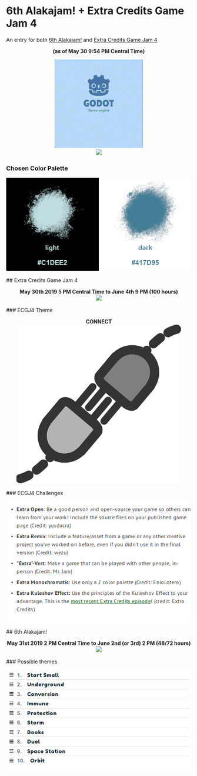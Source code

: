 # 6th Alakajam! + Extra Credits Game Jam 4
An entry for both [6th Alakajam!](https://alakajam.com/6th-alakajam/announcements) and [Extra Credits Game Jam 4](https://itch.io/jam/extra-credits-game-jam-4)

<p align="center" >
<b>
(as of May 30 9:54 PM Central Time)
</b>
</p>
<p align="center">
<img src="https://github.com/Raccoon-JS/Alakajam-plus-Extra-Credits/blob/master/small-Alakajam-game-intro.gif">
<br>
<img src="https://i.imgur.com/EzFgM2G.png?2">
</p>

### Chosen Color Palette

<p align="center">
<img src="https://github.com/Raccoon-JS/Alakajam-plus-Extra-Credits/blob/master/color-palettes/two_color_palette_reference_2.png">
</p>
## Extra Credits Game Jam 4
<p align="center">
<b>
May 30th 2019 5 PM Central Time to June 4th 9 PM (100 hours)
</b>
<br>
<img src="https://i.imgur.com/JiLZqQF.png?1">
</p>
### ECGJ4 Theme

<p align="center">
<b>CONNECT</b>
<br>
<img src="https://github.com/Raccoon-JS/Alakajam-plus-Extra-Credits/blob/master/connection.png">
</p>
### ECGJ4 Challenges

<p align="center">
<img src="https://github.com/Raccoon-JS/Alakajam-plus-Extra-Credits/blob/master/ec-challenges.png">
</p>
## 6th Alakajam!

<p align="center">
<b>May 31st 2019 2 PM Central Time to June 2nd (or 3rd) 2 PM (48/72 hours)</b>
<br>
<img src="https://i.imgur.com/0SPtSQA.png?1">
</p>
### Possible themes

<p align = "center">
<img src="https://github.com/Raccoon-JS/Alakajam-plus-Extra-Credits/blob/master/shortlist_alakajam_themes.png">
</p>
